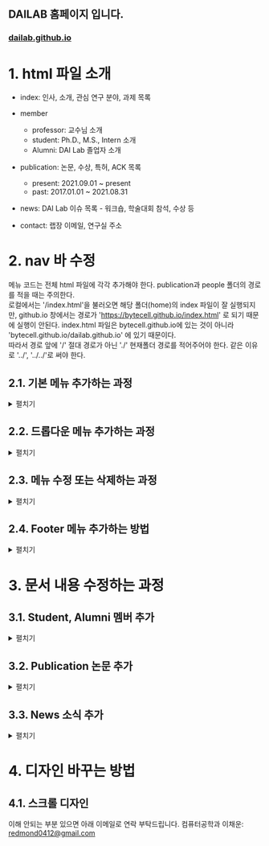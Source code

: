 ## DAILAB 홈페이지 입니다.

### [dailab.github.io](https://bytecell.github.io/dailab.github.io/)

# 1. html 파일 소개
* index: 인사, 소개, 관심 연구 분야, 과제 목록

* member

    * professor: 교수님 소개
    * student: Ph.D., M.S., Intern 소개
    * Alumni: DAI Lab 졸업자 소개

* publication: 논문, 수상, 특허, ACK 목록

    * present: 2021.09.01 ~ present
    * past: 2017.01.01 ~ 2021.08.31

* news: DAI Lab 이슈 목록 - 워크숍, 학술대회 참석, 수상 등

* contact: 랩장 이메일, 연구실 주소


# 2. nav 바 수정 

메뉴 코드는 전체 html 파일에 각각 추가해야 한다. publication과 people 폴더의 경로를 적을 때는 주의한다.  
로컬에서는 '/index.html'을 불러오면 해당 폴더(home)의 index 파일이 잘 실행되지만, github.io 창에서는 경로가 'https://bytecell.github.io/index.html' 로 되기 때문에 실행이 안된다.
index.html 파일은 bytecell.github.io에 있는 것이 아니라 'bytecell.github.io/dailab.github.io' 에 있기 때문이다.   
따라서 경로 앞에 '/' 절대 경로가 아닌 './' 현재폴더 경로를 적어주어야 한다. 같은 이유로 '../', '../../'로 써야 한다.

## 2.1. 기본 메뉴 추가하는 과정


<details>
  <summary>펼치기</summary>  


* 주 메뉴 추가하는 과정 (예: News 옆에 하나 추가하기)  
  
  
  ---
  * 기본 nav 바에 추가 (예: plus.html)
    * plus.html을 만든다.

    * 만들고자 하는 위치에 다음과 같은 메뉴 코드를 추가한다.
       ``` html
       <li class="dropdown"><a href="./plus.html" data-target="plus">Plus</a></li>
       ```
    * 결과
       
       <img src="https://github.com/user-attachments/assets/f3be63d5-7343-4e7d-a297-b46d75c54c53" width=1000px;>
       <img src="https://github.com/user-attachments/assets/0f299284-1595-47cc-8621-4ab1077d4d81" width=1000px;>
       
    * 주의: 메뉴가 늘어났으므로 화면을 가로로 줄였을 때 nav바가 깨질 수 있다. 그럼 css - nav 클래스의 margin-right를 아래 주석과 같이 적절하게 조정하면 된다.
      
       <img src ="https://github.com/user-attachments/assets/f46a38f7-5087-405a-87c3-6df2443d694d" width=500px>


       ``` css
       .nav {
           margin-right: 15vw; /*  15vw -> 10vw */
       }
       ```

    * 수정 결과
      
       <img src="https://github.com/user-attachments/assets/03adc951-a148-491f-9648-b45a0cf60c1e" width= 500px>
    
  
---
  
  * media nav 바에 추가 (예: plus.html)
     * plus.html을 만든다.
       
     * 만들고자 하는 위치에 다음과 같은 메뉴 코드를 추가한다.
       ```html
       <li><a href="./plus.html" data-target="plus">Plus</a></li>
       ```
     * 결과
     
      <img src ="https://github.com/user-attachments/assets/97819168-115d-4b17-a1a6-ecd13aeae2b0" width=400px>
      <img src ="https://github.com/user-attachments/assets/8b972a82-066e-4369-94f0-56371e17ef48" width=400px>

</details>



## 2.2. 드롭다운 메뉴 추가하는 과정

<details>
  <summary>펼치기</summary>  


* 주 메뉴와 부 메뉴 추가하는 과정
  
  ---
  * 기본 nav 바에 추가
    * one.html, two.html을 만든다. - 드롭다운 메뉴들
      
    * 만들고자 하는 위치에 다음과 같은 메뉴 코드를 추가한다.
       ```html
       <li class="dropdown">
          <a href="#">Plus <i class="fas fa-caret-down"></i></a>
          <div class="dropdown-content">  <!-- 드롭다운 메뉴들 이름이 길면 content1, 짧으면 content 사용 -->
               <!-- 아래 부 메뉴들 나열 - 추가하고 싶을 때는 그냥 쭉 나열하기 -->
              <a class="dropdown-item" href="./one.html" data-target="one">one</a>
              <a class="dropdown-item" href="./two.html" data-target="two">two</a>
          </div>
       </li>
       ```
       
    * 결과
   
      <img src ="https://github.com/user-attachments/assets/80c6a172-c2bb-4a01-8044-68ac508350eb" width=500px>
      <img src ="https://github.com/user-attachments/assets/40def3e6-6e83-44cf-a426-851633811cf3" width=600px>


    * 주의: 메뉴가 늘어났으므로 화면을 가로로 줄였을 때 nav바가 깨질 수 있다. 그럼 css - nav 클래스의 margin-right를 아래 주석과 같이 적절하게 조정하면 된다.
      
       <img src ="https://github.com/user-attachments/assets/f46a38f7-5087-405a-87c3-6df2443d694d" width=500px>


       ``` css
       .nav {
           margin-right: 15vw; /*  15vw -> 10vw */
       }
       ```

    * 수정 결과
      
       <img src="https://github.com/user-attachments/assets/03adc951-a148-491f-9648-b45a0cf60c1e" width= 500px>

---

  * media nav 바에 추가 (예: plus.html)
    * one.html, two.html을 만든다. - 드롭다운 메뉴들
      
    * 만들고자 하는 위치에 다음과 같은 메뉴 코드를 추가한다.
       ```html
       <li class="dropdown">
          <a href="#">Plus <i class="fas fa-caret-down"></i></a>
          <div class="dropdown-content">  <!-- 드롭다운 메뉴들 이름이 길면 content1, 짧으면 content 사용 -->
               <!-- 아래 부 메뉴들 나열 - 추가하고 싶을 때는 그냥 쭉 나열하기 -->
              <a class="dropdown-item" href="./one.html" data-target="one">one</a>
              <a class="dropdown-item" href="./two.html" data-target="two">two</a>
          </div>
       </li>
       ```
       
    * 결과
      
      <img src="https://github.com/user-attachments/assets/c0ad1c8b-d024-4dab-bccb-09ff78f81103" width= 400px>
      <img src="https://github.com/user-attachments/assets/21f5ddea-b5fb-4de4-81ff-7a5764985632" width= 400px>

</details>

## 2.3. 메뉴 수정 또는 삭제하는 과정

<details>
  <summary>펼치기</summary>  

* 기존의 주/부메뉴의 제목을 수정하거나 삭제하는 과정

  * 수정  

    * News 대신 Hot Issue로 바꾸고 싶을 때는 아래 코드처럼 </a> 앞 문구를 바꾸면 된다.
        ``` html
        <li class="dropdown"><a href="./news.html" data-target="news">News</a></li>
        <li class="dropdown"><a href="./news.html" data-target="news">Hot Issue</a></li>
        ```

    * 결과
  
      <img src="https://github.com/user-attachments/assets/2093045f-7a2d-41ea-aef7-e32911ce2a00" width= 600px>

    ---
    
  * 삭제  

    * 위 사진에서 Hot Issue를 삭제하려면 아래 코드처럼 수정하면 된다.
        ``` html
        <li class="dropdown"><a href="./news.html" data-target="news">News</a></li>
        ```

    * 결과
  
      <img src="https://github.com/user-attachments/assets/18a3794a-d6f1-4989-beda-0f9d4ef0b187" width= 600px>

</details>

## 2.4. Footer 메뉴 추가하는 방법

<details>
  <summary>펼치기</summary>  

* plus.html 만들기
* footer class에 코드 추가
  
  경로 설정에 주의
  ``` css
  <a href="./plus.html" class="menu-item">Plus</a>
  ```
  
* 결과
  
  <img src="https://github.com/user-attachments/assets/7d69c13b-d292-41a8-afe3-2b7a02b3fbed" width= 600px>


</details>



# 3. 문서 내용 수정하는 과정 

## 3.1. Student, Alumni 멤버 추가

<details>
  <summary>펼치기</summary>  

* /assets/member/miso.jpg 저장하기
* member-imgs class에 코드 추가
    
  경로 설정에 주의
  아래 코드를 Student 또는 Alumni 파일에 복붙하면 된다.
  ``` html
  <div class="img">
      <img src="../assets/member/miso.jpg" alt="miso">
      <p>Mi-So</p>
      <p class="sub-text">Undergraduate researcher (2024. 8~)<br><br>Language models<br>Web Programming</p>
  </div>
  ```
  
* 결과
  
  <img src="https://github.com/user-attachments/assets/44d538c8-6166-4346-8919-a10d3603c809" width= 600px>

</details>



## 3.2. Publication 논문 추가

<details>
  <summary>펼치기</summary>  

present와 past는 html 구조가 같고, 논문 입력 방식은 아래와 같다.

> ##### 문장 구조
>
> * 학술 논문 등급 or 학회 유형
> * 저자 정보
> * 제목
> * 게재된 저널 정보
> * 게재 날짜. : 만약 게재되지 않았다면 일월 제외하고 [저널 정보, _2024 (accepted)_]
> * 연구 지원 정보(ACK)
> * 해당 SCI 논문으로 졸업할(졸업한) 대학원생 이름
>
> EX)
> ``` html
> <li><p>[학술 논문 등급 or 학회 유형]</p> 저자 정보, "제목" 게재된 저널 정보, 게재 날짜. [연구 지원 정보(ACK)]</li>
> ```


* 추가하고자 하는 파트의 media-body 클래스에 코드 추가
* 아래 코드를 present 또는 past 파일에 복붙하면 된다.

  ``` html
  <li><p>[국제탐정대회]</p> Do-Il, Mi-Ran Nam and Young-Seob Jeong, "Dangerous Love: Exploring the Romance at Crime Scenes of Do-Il Nam and Mi-Ran" Biomolecules, Vol. 11(12), Issue 1750, pp.1-15, November 24, 2024. [ACK: None]</li>
  ```
  
* 결과
  
  <img src="https://github.com/user-attachments/assets/411fa5cb-2ee5-4641-9b7a-217831befb43" width= 600px>

</details>


## 3.3. News 소식 추가

<details>
  <summary>펼치기</summary>  

3.3.1은 title클래스로 시작하고, 3.3.2는 post 클래스로 시작한다.

### 3.3.1. 사진이 없을 때

> ##### 문장 구조
>
> * News 분류
> * 연도와 대회명 + 제목 + 팀명
> * (장소, 날짜)
>
> EX)
> ``` html
> <div class="title"><li><p>[News 분류]</p> 연도와 대회명 + 제목 + 팀명 (장소, 날짜) </li></div>
> ```  



    

* 추가하고자 하는 연도의 news 클래스에 아래 코드 추가

  ``` html
  <div class="title"><li><p>[대상]</p> 2023 DAI 소프트웨어 경진대회, 팀명: dailab egg (충북대학교 E8-1, October 26, 2024)</li></div>
  ```
  
* 결과
  
  <img src="https://github.com/user-attachments/assets/bbb4b89b-fbf0-46e1-898a-469f71d82189" width= 600px>




### 3.3.2. 사진이 있을 때

사진이 있을 때는 문장을 클릭하면 사진이 슬라이드 된다.

> ##### 문장 구조
>
> * News 분류
> * 연도와 대회명 + 제목 + 팀명
> * (장소, 날짜)
> * 이미지 표시 아이콘
>
> EX)
> ``` html
> <div class="post">
>     <div class="title">
>         <li>
>             <p>[News 분류]</p> 연도와 대회명 + 제목 + 팀명 (장소, 날짜) 
>             <span class="fa-solid fa-images"></span>
>         </li>
>     </div>
>     <div class="content">
>         <img src="사진 경로" alt="사진 명칭">
>         <img src="사진 경로" alt="사진 명칭">
>     </div>
>  </div>
> ```  




        

* 추가할 사진을 ./asset/news에 저장
* 추가하고자 하는 연도의 news 클래스에 아래 코드 추가


  ``` html
  <div class="post">
     <div class="title">
         <li>
             <p>[대상]</p> 2023 DAI 소프트웨어 경진대회, 팀명: dailab egg (충북대학교 E8-1, October 26, 2024)
             <span class="fa-solid fa-images"></span>
         </li>
     </div>
     <div class="content">
         <img src="./assets/news/사진1.jpg" alt="EMNLP_2023_1">
         <img src="./assets/news/사진2.jpg" alt="EMNLP_2023_2">
     </div>
  </div>
  ```
  
* 결과
  
  <img src="https://github.com/user-attachments/assets/2a8c9760-62a3-4d96-afac-39461a01a331" width= 600px>

</details>



# 4. 디자인 바꾸는 방법

## 4.1. 스크롤 디자인


이해 안되는 부분 있으면 아래 이메일로 연락 부탁드립니다.
컴퓨터공학과 이채운: redmond0412@gmail.com

